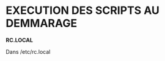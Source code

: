 
# EXECUTION DES SCRIPTS AU DEMMARAGE   

__RC.LOCAL__  
  
  Dans /etc/rc.local   
  
  
  
  
  
  
 
